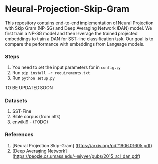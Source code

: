 # Neural-Projection-Skip-Gram

This repository contains end-to-end implementation of Neural Projection with Skip Gram (NP-SG) and Deep Averaging Network (DAN) model. We first train a NP-SG model and then leverage the trained projected embeddings to train a DAN for SST-fine classification task. Our goal is to compare the performance with embeddings from Language models.

### Steps

1. You need to set the input parameters for in `config.py` 
2. Run `pip install -r requirements.txt `
3. Run `python setup.py`

TO BE UPDATED SOON

### Datasets
1. SST-Fine
2. Bible corpus (from nltk)
3. enwiki9 - (TODO)

### References
1. [Neural Projection Skip-Gram] (https://arxiv.org/pdf/1906.01605.pdf)
2. [Deep Averaging Network] (https://people.cs.umass.edu/~miyyer/pubs/2015_acl_dan.pdf)
